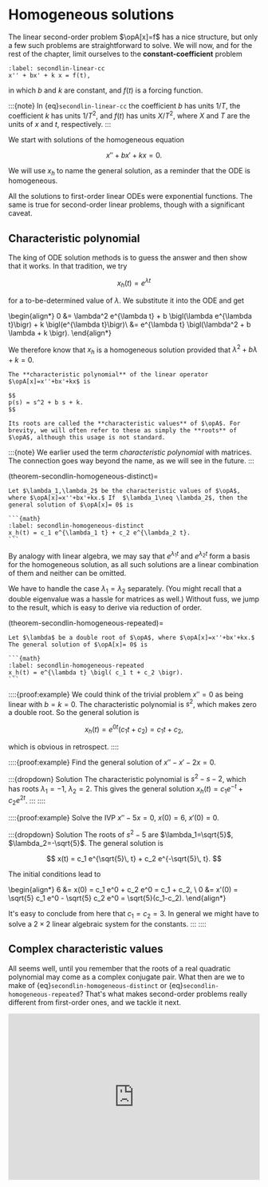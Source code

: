 # Homogeneous solutions

The linear second-order problem $\opA[x]=f$ has a nice structure, but only a few such problems are straightforward to solve. We will now, and for the rest of the chapter, limit ourselves to the **constant-coefficient** problem

```{math}
:label: secondlin-linear-cc
x'' + bx' + k x = f(t),
```

in which $b$ and $k$ are constant, and $f(t)$ is a forcing function.

:::{note}
In {eq}`secondlin-linear-cc` the coefficient $b$ has units $1/T$, the coefficient $k$ has units $1/T^2$, and $f(t)$ has units $X/T^2$, where $X$ and $T$ are the units of $x$ and $t$, respectively.
:::

We start with solutions of the homogeneous equation

$$
x'' + b x' +  k x = 0.
$$

We will use $x_h$ to name the general solution, as a reminder that the ODE is homogeneous.

All the solutions to first-order linear ODEs were exponential functions. The same is true for second-order linear problems, though with a significant caveat.

## Characteristic polynomial

The king of ODE solution methods is to guess the answer and then show that it works. In that tradition, we try

$$
x_h(t) = e^{\lambda t}
$$

for a to-be-determined value of $\lambda$. We substitute it into the ODE and get

\begin{align*}
0 &= \lambda^2 e^{\lambda t} + b \bigl(\lambda e^{\lambda t}\bigr) + k \bigl(e^{\lambda t}\bigr)\\ 
&= e^{\lambda t} \bigl(\lambda^2 + b \lambda + k \bigr).
\end{align*}

We therefore know that $x_h$ is a homogeneous solution provided that $\lambda^2 + b \lambda + k =0$.

````{proof:definition} Characteristic polynomial of a linear ODE
The **characteristic polynomial** of the linear operator $\opA[x]=x''+bx'+kx$ is

$$
p(s) = s^2 + b s + k.
$$

Its roots are called the **characteristic values** of $\opA$. For brevity, we will often refer to these as simply the **roots** of $\opA$, although this usage is not standard.
````

:::{note}
We earlier used the term *characteristic polynomial* with matrices. The connection goes way beyond the name, as we will see in the future.
::: 


(theorem-secondlin-homogeneous-distinct)=

````{proof:theorem} Homogeneous solution, distinct roots
Let $\lambda_1,\lambda_2$ be the characteristic values of $\opA$, where $\opA[x]=x''+bx'+kx.$ If  $\lambda_1\neq \lambda_2$, then the general solution of $\opA[x]= 0$ is

```{math}
:label: secondlin-homogeneous-distinct
x_h(t) = c_1 e^{\lambda_1 t} + c_2 e^{\lambda_2 t}.
```
````

By analogy with linear algebra, we may say that $e^{\lambda_1 t}$ and $e^{\lambda_2 t}$ form a basis for the homogeneous solution, as all such solutions are a linear combination of them and neither can be omitted.

We have to handle the case $\lambda_1=\lambda_2$ separately. (You might recall that a double eigenvalue was a hassle for matrices as well.) Without fuss, we jump to the result, which is easy to derive via reduction of order.

(theorem-secondlin-homogeneous-repeated)=

````{proof:theorem} Homogeneous solution, repeated root
Let $\lambda$ be a double root of $\opA$, where $\opA[x]=x''+bx'+kx.$ The general solution of $\opA[x]= 0$ is

```{math}
:label: secondlin-homogeneous-repeated
x_h(t) = e^{\lambda t} \bigl( c_1 t + c_2 \bigr).
```
````

::::{proof:example}
We could think of the trivial problem $x''=0$ as being linear with $b=k=0$. The characteristic polynomial is $s^2$, which makes zero a double root. So the general solution is

$$
x_h(t) = e^{0t} (c_1 t + c_2) = c_1 t + c_2,
$$

which is obvious in retrospect.
::::

::::{proof:example}
Find the general solution of $x''-x'-2x=0$.

:::{dropdown} Solution
The characteristic polynomial is $s^2-s-2$, which has roots $\lambda_1=-1$, $\lambda_2=2$. This gives the general solution $x_h(t)=c_1 e^{-t} + c_2 e^{2t}$.
:::
::::

::::{proof:example}
Solve the IVP $x'' - 5 x = 0$, $x(0)=6$, $x'(0)=0$.

:::{dropdown} Solution
The roots of $s^2-5$ are $\lambda_1=\sqrt{5}$, $\lambda_2=-\sqrt{5}$. The general solution is

$$
x(t) = c_1 e^{\sqrt{5}\, t} + c_2 e^{-\sqrt{5}\, t}.
$$

The initial conditions lead to

\begin{align*}
6 &= x(0) = c_1 e^0 + c_2 e^0 = c_1 + c_2, \\ 
0 &= x'(0) = \sqrt{5} c_1 e^0 - \sqrt{5} c_2 e^0 = \sqrt{5}(c_1-c_2).
\end{align*}

It's easy to conclude from here that $c_1=c_2=3$. In general we might have to solve a $2\times 2$ linear algebraic system for the constants.
:::
::::

## Complex characteristic values

All seems well, until you remember that the roots of a real quadratic polynomial may come as a complex conjugate pair. What then are we to make of {eq}`secondlin-homogeneous-distinct` or {eq}`secondlin-homogeneous-repeated`? That's what makes second-order problems really different from first-order ones, and we tackle it next.

<div style="max-width:608px"><div style="position:relative;padding-bottom:66.118421052632%"><iframe id="kaltura_player" src="https://cdnapisec.kaltura.com/p/2358381/sp/235838100/embedIframeJs/uiconf_id/43030021/partner_id/2358381?iframeembed=true&playerId=kaltura_player&entry_id=1_bfvpfc0l&flashvars[streamerType]=auto&amp;flashvars[localizationCode]=en&amp;flashvars[leadWithHTML5]=true&amp;flashvars[sideBarContainer.plugin]=true&amp;flashvars[sideBarContainer.position]=left&amp;flashvars[sideBarContainer.clickToClose]=true&amp;flashvars[chapters.plugin]=true&amp;flashvars[chapters.layout]=vertical&amp;flashvars[chapters.thumbnailRotator]=false&amp;flashvars[streamSelector.plugin]=true&amp;flashvars[EmbedPlayer.SpinnerTarget]=videoHolder&amp;flashvars[dualScreen.plugin]=true&amp;flashvars[Kaltura.addCrossoriginToIframe]=true&amp;&wid=1_k2ba9qa3" width="608" height="402" allowfullscreen webkitallowfullscreen mozAllowFullScreen allow="autoplay *; fullscreen *; encrypted-media *" sandbox="allow-forms allow-same-origin allow-scripts allow-top-navigation allow-pointer-lock allow-popups allow-modals allow-orientation-lock allow-popups-to-escape-sandbox allow-presentation allow-top-navigation-by-user-activation" frameborder="0" title="Kaltura Player" style="position:absolute;top:0;left:0;width:100%;height:100%"></iframe></div></div>